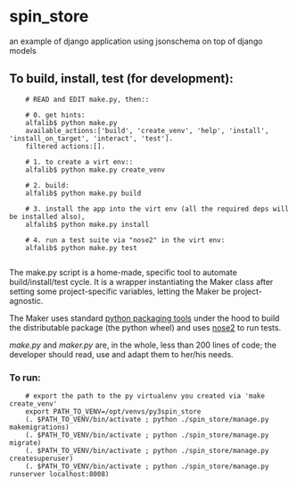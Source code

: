 
# spin_store

an example of django application using jsonschema on top of django models


## To build, install, test (for development):

```
    # READ and EDIT make.py, then::

    # 0. get hints:
    alfalib$ python make.py 
    available_actions:['build', 'create_venv', 'help', 'install', 'install_on_target', 'interact', 'test'].
    filtered actions:[].
    
    # 1. to create a virt env::
    alfalib$ python make.py create_venv

    # 2. build:
    alfalib$ python make.py build
    
    # 3. install the app into the virt env (all the required deps will be installed also),
    alfalib$ python make.py install
    
    # 4. run a test suite via "nose2" in the virt env:
    alfalib$ python make.py test
    
```

The make.py script is a home-made, specific tool to automate build/install/test cycle.
It is a wrapper instantiating the Maker class after setting some project-specific variables, letting the Maker be project-agnostic.

The Maker uses standard [python packaging tools](https://packaging.python.org) under the hood to build the distributable package (the python wheel) and 
    uses [nose2](http://nose2.readthedocs.io/en/latest/index.html) to run tests.

*make.py* and *maker.py* are, in the whole, less than 200 lines of code; the developer should read, use and adapt them to her/his needs.


### To run:

```
    # export the path to the py virtualenv you created via 'make create_venv'
    export PATH_TO_VENV=/opt/venvs/py3spin_store
    (. $PATH_TO_VENV/bin/activate ; python ./spin_store/manage.py makemigrations)
    (. $PATH_TO_VENV/bin/activate ; python ./spin_store/manage.py migrate)
    (. $PATH_TO_VENV/bin/activate ; python ./spin_store/manage.py createsuperuser)
    (. $PATH_TO_VENV/bin/activate ; python ./spin_store/manage.py runserver localhost:8008)
```
  
